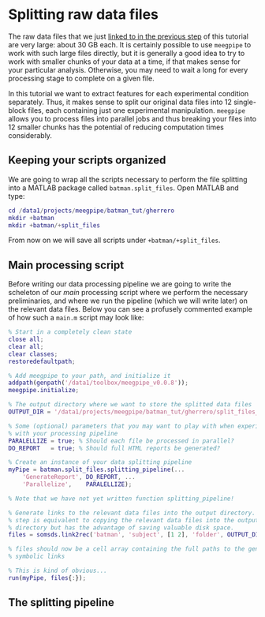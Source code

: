 Splitting raw data files
===

The raw data files that we just [linked to in the previous step][getting_raw]
of this tutorial are very large: about 30 GB each. It is certainly possible to
use `meegpipe` to work with such large files directly, but it is generally
a good idea to try to work with smaller chunks of your data at a time, if that
makes sense for your particular analysis. Otherwise, you may need to wait a long
for every processing stage to complete on a given file.

In this tutorial we want to extract features for each experimental condition
separately. Thus, it makes sense to split our original data files into 12
single-block files, each containing just one experimental manipulation.
`meegpipe` allows you to process files into parallel jobs and thus breaking
your files into 12 smaller chunks has the potential of reducing computation
times considerably.


[getting_raw]: ./getting_raw_data.md


## Keeping your scripts organized

We are going to wrap all the scripts necessary to perform the file splitting
into a MATLAB package called `batman.split_files`. Open MATLAB and type:

````matlab
cd /data1/projects/meegpipe/batman_tut/gherrero
mkdir +batman
mkdir +batman/+split_files
````

From now on we will save all scripts under `+batman/+split_files`.


## Main processing script

Before writing our data processing pipeline we are going to write the scheleton
of our _main_ processing script where we perform the necessary preliminaries,
and where we run the pipeline (which we will write later) on the relevant data
files. Below you can see a profusely commented example of how such a `main.m`
script may look like:

````matlab
% Start in a completely clean state
close all;
clear all;
clear classes;
restoredefaultpath;

% Add meegpipe to your path, and initialize it
addpath(genpath('/data1/toolbox/meegpipe_v0.0.8'));
meegpipe.initialize;

% The output directory where we want to store the splitted data files
OUTPUT_DIR = '/data1/projects/meegpipe/batman_tut/gherrero/split_files_output';

% Some (optional) parameters that you may want to play with when experimenting
% with your processing pipeline
PARALELLIZE = true; % Should each file be processed in parallel?
DO_REPORT   = true; % Should full HTML reports be generated?

% Create an instance of your data splitting pipeline
myPipe = batman.split_files.splitting_pipeline(...
    'GenerateReport', DO_REPORT, ...
    'Parallelize',    PARALELLIZE);

% Note that we have not yet written function splitting_pipeline!

% Generate links to the relevant data files into the output directory. This
% step is equivalent to copying the relevant data files into the output
% directory but has the advantage of saving valuable disk space.
files = somsds.link2rec('batman', 'subject', [1 2], 'folder', OUTPUT_DIR);

% files should now be a cell array containing the full paths to the generated
% symbolic links

% This is kind of obvious...
run(myPipe, files{:});

````


## The splitting pipeline



